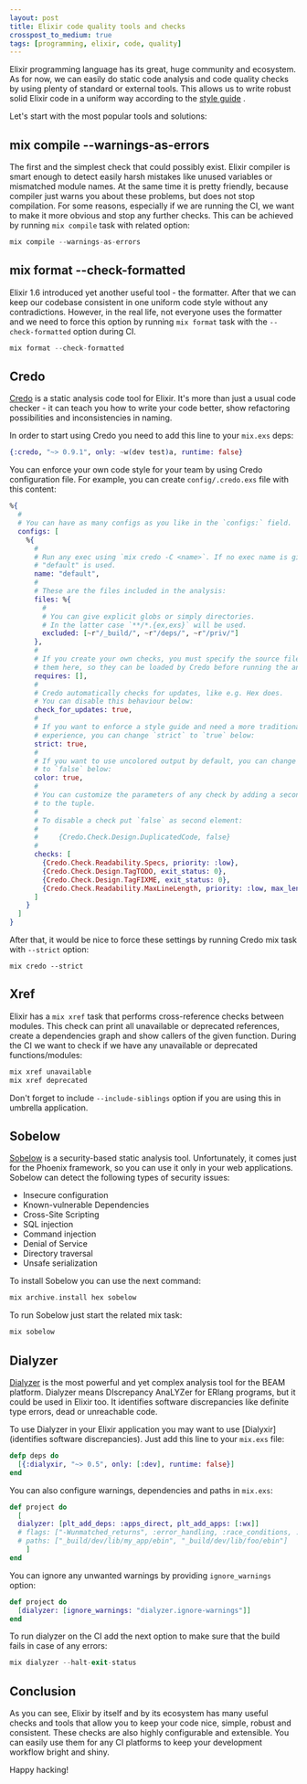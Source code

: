 ```yaml
---
layout: post
title: Elixir code quality tools and checks
crosspost_to_medium: true
tags: [programming, elixir, code, quality]
---
```


Elixir programming language has its great, huge community and ecosystem.
As for now, we can easily do static code analysis and code quality checks by using
plenty of standard or external tools. This allows us to write robust solid Elixir code
in a uniform way according to the [style guide](https://github.com/christopheradams/elixir_style_guide) .

Let's start with the most popular tools and solutions: 

## mix compile --warnings-as-errors

The first and the simplest check that could possibly exist.
Elixir compiler is smart enough to detect easily harsh mistakes like unused
variables or mismatched module names. At the same time it is pretty friendly, because
compiler just warns you about these problems, but does not stop compilation.
For some reasons, especially if we are running the CI, we want to make it more obvious and stop any further checks.
This can be achieved by running `mix compile` task with related option:

```elixir
mix compile --warnings-as-errors
```

## mix format --check-formatted

Elixir 1.6 introduced yet another useful tool - the formatter. After that we
can keep our codebase consistent in one uniform code style without any contradictions.
However, in the real life, not everyone uses the formatter and we need to force this option
by running `mix format` task with the `--check-formatted` option during CI.

```elixir
mix format --check-formatted
```

## Credo

[Credo]( https://github.com/rrrene/credo ) is a static analysis code tool for Elixir.
It's more than just a usual code checker - it can teach you how to write your code better,
show refactoring possibilities and inconsistencies in naming.

In order to start using Credo you need to add this line to your `mix.exs` deps:

```elixir
{:credo, "~> 0.9.1", only: ~w(dev test)a, runtime: false}
```

You can enforce your own code style for your team by using Credo configuration file.
For example, you can create `config/.credo.exs` file with this content:

```elixir
%{
  #
  # You can have as many configs as you like in the `configs:` field.
  configs: [
    %{
      #
      # Run any exec using `mix credo -C <name>`. If no exec name is given
      # "default" is used.
      name: "default",
      #
      # These are the files included in the analysis:
      files: %{
        #
        # You can give explicit globs or simply directories.
        # In the latter case `**/*.{ex,exs}` will be used.
        excluded: [~r"/_build/", ~r"/deps/", ~r"/priv/"]
      },
      #
      # If you create your own checks, you must specify the source files for
      # them here, so they can be loaded by Credo before running the analysis.
      requires: [],
      #
      # Credo automatically checks for updates, like e.g. Hex does.
      # You can disable this behaviour below:
      check_for_updates: true,
      #
      # If you want to enforce a style guide and need a more traditional linting
      # experience, you can change `strict` to `true` below:
      strict: true,
      #
      # If you want to use uncolored output by default, you can change `color`
      # to `false` below:
      color: true,
      #
      # You can customize the parameters of any check by adding a second element
      # to the tuple.
      #
      # To disable a check put `false` as second element:
      #
      #     {Credo.Check.Design.DuplicatedCode, false}
      #
      checks: [
        {Credo.Check.Readability.Specs, priority: :low},
        {Credo.Check.Design.TagTODO, exit_status: 0},
        {Credo.Check.Design.TagFIXME, exit_status: 0},
        {Credo.Check.Readability.MaxLineLength, priority: :low, max_length: 100}
      ]
    }
  ]
}
```

After that, it would be nice to force these settings by running Credo mix task with `--strict`
option:

```
mix credo --strict
```

## Xref

Elixir has a `mix xref` task that performs cross-reference checks between modules.
This check can print all unavailable or deprecated references, create a dependencies graph
and show callers of the given function. During the CI we want to check if we have any
unavailable or deprecated functions/modules:

```elixir
mix xref unavailable
mix xref deprecated
```

Don't forget to include `--include-siblings` option if you are using this in umbrella application.

## Sobelow

[Sobelow](https://github.com/nccgroup/sobelow) is a security-based static analysis tool.
Unfortunately, it comes just for the Phoenix framework, so you can use it only in your
web applications. Sobelow can detect the following types of security issues:

* Insecure configuration
* Known-vulnerable Dependencies
* Cross-Site Scripting
* SQL injection
* Command injection
* Denial of Service
* Directory traversal
* Unsafe serialization

To install Sobelow you can use the next command:

```elixir
mix archive.install hex sobelow
```

To run Sobelow just start the related mix task:

```elixir
mix sobelow
```

## Dialyzer

[Dialyzer](http://erlang.org/doc/man/dialyzer.html) is the most powerful and yet complex analysis tool for the BEAM platform.
Dialyzer means DIscrepancy AnaLYZer for ERlang programs, but it could be used in
Elixir too. It identifies software discrepancies like definite type errors, dead or
unreachable code.

To use Dialyzer in your Elixir application you may want to use [Dialyxir](identifies software discrepancies).
Just add this line to your `mix.exs` file:

```elixir
defp deps do
  [{:dialyxir, "~> 0.5", only: [:dev], runtime: false}]
end
```

You can also configure warnings, dependencies and paths in `mix.exs`:

```elixir
def project do
  [
  dialyzer: [plt_add_deps: :apps_direct, plt_add_apps: [:wx]]
  # flags: ["-Wunmatched_returns", :error_handling, :race_conditions, :underspecs]
  # paths: ["_build/dev/lib/my_app/ebin", "_build/dev/lib/foo/ebin"]
	]
end
```

You can ignore any unwanted warnings by providing `ignore_warnings` option:

```elixir
def project do
  [dialyzer: [ignore_warnings: "dialyzer.ignore-warnings"]]
end
```

To run dialyzer on the CI add the next option to make sure that the build fails in case
of any errors:

```elixir
mix dialyzer --halt-exit-status
```

## Conclusion

As you can see, Elixir by itself and by its ecosystem has many useful checks and tools that allow you
to keep your code nice, simple, robust and consistent. These checks are also highly
configurable and extensible. You can easily use them for any CI platforms to keep
your development workflow bright and shiny.

Happy hacking!
